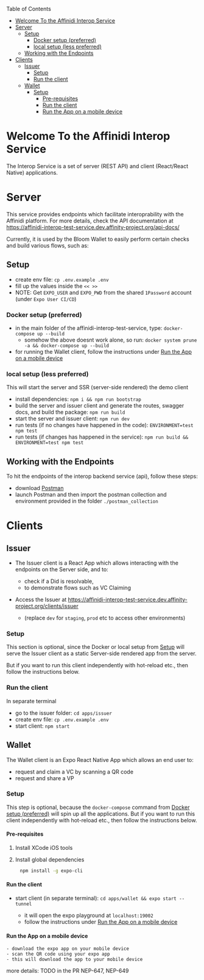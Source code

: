 Table of Contents
- [Welcome To the Affinidi Interop Service](#welcome-to-the-affinidi-interop-service)
- [Server](#server)
	- [Setup](#setup)
		- [Docker setup (preferred)](#docker-setup-preferred)
		- [local setup (less preferred)](#local-setup-less-preferred)
	- [Working with the Endpoints](#working-with-the-endpoints)
- [Clients](#clients)
	- [Issuer](#issuer)
		- [Setup](#setup-1)
		- [Run the client](#run-the-client)
	- [Wallet](#wallet)
		- [Setup](#setup-2)
			- [Pre-requisites](#pre-requisites)
			- [Run the client](#run-the-client-1)
			- [Run the App on a mobile device](#run-the-app-on-a-mobile-device)



# Welcome To the Affinidi Interop Service
The Interop Service is a set of server (REST API) and client (React/React Native) applications.

# Server
This service provides endpoints which facilitate interoprability with the Affinidi platform. For more details, check the API documentation at https://affinidi-interop-test-service.dev.affinity-project.org/api-docs/

Currently, it is used by the Bloom Wallet to easily perform certain checks and build various flows, such as:


## Setup
- create env file: `cp .env.example .env`
- fill up the values inside the `<< >>`
- NOTE: Get `EXPO_USER` and `EXPO_PWD` from the shared `1Password` account (under `Expo User CI/CD`)

### Docker setup (preferred)
- in the main folder of the affinidi-interop-test-service, type: `docker-compose up --build`
  - somehow the above doesnt work alone, so run: `docker system prune -a && docker-compose up --build`
- for running the Wallet client, follow the instructions under [Run the App on a mobile device](#run-the-app-on-a-mobile-device)


### local setup (less preferred)
This will start the server and SSR (server-side rendered) the demo client
- install dependencies: `npm i && npm run bootstrap`
- build the server and issuer client and generate the routes, swagger docs, and build the package: `npm run build`
- start the server and issuer client: `npm run dev`
- run tests (if no changes have happened in the code): `ENVIRONMENT=test npm test`
- run tests (if changes has happened in the service): `npm run build && ENVIRONMENT=test npm test`


## Working with the Endpoints
To hit the endpoints of the interop backend service (api), follow these steps:
- download [Postman](https://www.postman.com/) 
- launch Postman and then import the postman collection and environment provided in the folder `./postman_collection` 



# Clients
## Issuer
- The Issuer client is a React App which allows interacting with the endpoints on the Server side, and to: 
  - check if a Did is resolvable, 
  - to demonstrate flows such as VC Claiming

- Access the Issuer at https://affinidi-interop-test-service.dev.affinity-project.org/clients/issuer
  - (replace `dev` for `staging`, `prod` etc to access other environments)



### Setup
This section is optional, since the Docker or local setup from [Setup](#setup) will serve the Issuer client as a static Server-side rendered app from the server. 

But if you want to run this client independently with hot-reload etc., then follow the instructions below.

### Run the client
In separate terminal
- go to the issuer folder: `cd apps/issuer`
- create env file: `cp .env.example .env`
- start client: `npm start`



## Wallet
The Wallet client is an Expo React Native App which allows an end user to: 
- request and claim a VC by scanning a QR code
- request and share a VP

### Setup
This step is optional, because the `docker-compose` command from [Docker setup (preferred)](#docker-setup-preferred) will spin up all the applications. But if you want to run this client independently with hot-reload etc., then follow the instructions below.

#### Pre-requisites

1. Install XCode iOS tools

2. Install global dependencies

```bash
	 npm install -g expo-cli
```

#### Run the client
- start client (in separate terminal): `cd apps/wallet && expo start --tunnel`

	- it will open the expo playground at `localhost:19002`
	- follow the instructions under [Run the App on a mobile device](#run-the-app-on-a-mobile-device)

#### Run the App on a mobile device
	- download the expo app on your mobile device
	- scan the QR code using your expo app
	- this will download the app to your mobile device 


more details: TODO in the PR NEP-647, NEP-649